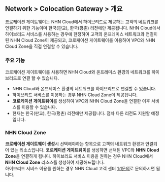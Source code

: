 ## Network > Colocation Gateway > 개요

코로케이션 게이트웨이는 NHN Cloud에서 하이브리드로 제공하는 고객의 네트워크를 연결하기 위한 기능이며 한국(판교), 한국(평촌) 리전에만 제공됩니다. NHN Cloud에서 하이브리드 서비스를 사용하는 경우에 한정하여 고객의 온프레미스 네트워크와 연결이 된 NHN Cloud Zone이 제공되고, 코로케이션 게이트웨이를 이용하여 VPC와 NHN Cloud Zone을 직접 연결할 수 있습니다.

### 주요 기능
코로케이션 게이트웨이를 사용하면 NHN Cloud와 온프레미스 환경의 네트워크를 하이브리드로 연결 할 수 있습니다.
* NHN Cloud와 온프레미스 환경의 네트워크를 하이브리드로 연결할 수 있습니다.
* 하이브리드 서비스를 이용하는 경우 NHN Cloud Zone이 제공됩니다.
* **코로케이션 게이트웨이**를 생성하여 VPC와 NHN Cloud Zone을 연결한 이후 서비스를 이용할 수 있습니다.
* 현재는 한국(판교), 한국(평촌) 리전에만 제공됩니다. 점차 다른 리전도 지원할 예정입니다.

### NHN Cloud Zone
**코로케이션 게이트웨이 생성**시 선택해야하는 항목으로 고객의 네트워크 환경과 연결되어 있는 리소스입니다. **코로케이션 게이트웨이**를 생성하면 선택된 VPC와 **NHN Cloud Zone**을 연결하게 됩니다. 하이브리드 서비스 이용을 원하는 경우 NHN Cloud에서 **NHN Cloud Zone** 리소스를 생성하여 제공해드립니다.<br>하이브리드 서비스 이용를 원하는 경우 NHN Cloud 고객 센터 [1:1문의](https://www.toast.com/kr/support/inquiry)로 문의하시면 됩니다.
